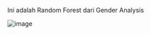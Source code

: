Ini adalah Random Forest dari Gender Analysis

![image](https://github.com/user-attachments/assets/73f55272-4906-4cdb-888a-90ea28c9252e)
